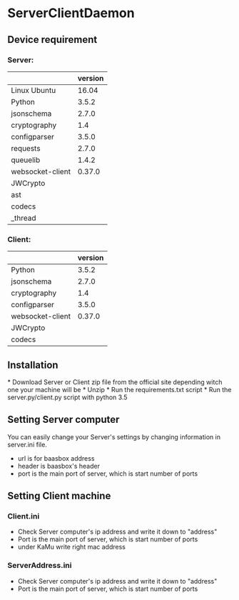 <h1>ServerClientDaemon</h1>

<h2>Device requirement</h2>

<h3>Server:</h3>

||version|
|---|---|
| Linux Ubuntu | 16.04 |
| Python | 3.5.2 |
| jsonschema| 2.7.0 |
| cryptography | 1.4 |
| configparser | 3.5.0 |
| requests | 2.7.0 |
| queuelib | 1.4.2 |
| websocket-client | 0.37.0 |
| JWCrypto ||
| ast ||
| codecs ||
| _thread ||

<h3>Client:</h3>

||version|
|---|---|
| Python | 3.5.2 |
| jsonschema| 2.7.0 |
| cryptography | 1.4 |
| configparser | 3.5.0 |
| websocket-client | 0.37.0 |
| JWCrypto ||
| codecs ||

<h2>Installation</h2>
* Download Server or Client zip file from the official site depending witch one your machine will be
* Unzip
* Run the requirements.txt script
* Run the server.py/client.py script with python 3.5

<h2>Setting Server computer</h2>
You can easily change your Server's settings by changing information in server.ini file.

* url is for baasbox address
* header is baasbox's header
* port is the main port of server, which is start number of ports

<h2>Setting Client machine</h2>

<h3>Client.ini</h3>

* Check Server computer's ip address and write it down to "address"
* Port is the main port of server, which is start number of ports
* under KaMu write right mac address

<h3>ServerAddress.ini</h3>

* Check Server computer's ip address and write it down to "address"
* Port is the main port of server, which is start number of ports
